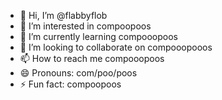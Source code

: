- 👋 Hi, I’m @flabbyflob
- 👀 I’m interested in compoopoos
- 🌱 I’m currently learning compooopoos
- 💞️ I’m looking to collaborate on compooopooos
- 📫 How to reach me compooopoos
- 😄 Pronouns: com/poo/poos
- ⚡ Fun fact: compoopoos

<!---
flabbyflob/flabbyflob is a ✨ special ✨ repository because its `README.md` (this file) appears on your GitHub profile.
You can click the Preview link to take a look at your changes.
--->
